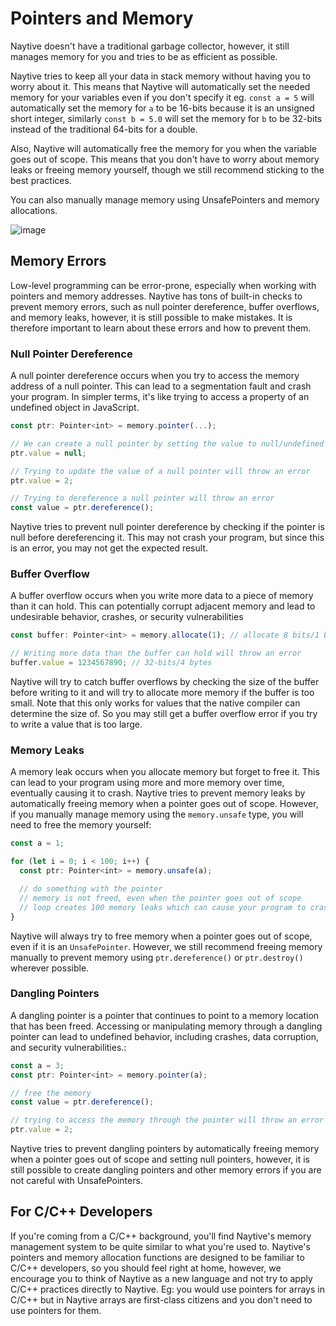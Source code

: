 # Pointers and Memory

Naytive doesn't have a traditional garbage collector, however, it still manages memory for you and tries to be as efficient as possible.

Naytive tries to keep all your data in stack memory without having you to worry about it. This means that Naytive will automatically set the needed memory for your variables even if you don't specify it eg. `const a = 5` will automatically set the memory for `a` to be 16-bits because it is an unsigned short integer, similarly `const b = 5.0` will set the memory for `b` to be 32-bits instead of the traditional 64-bits for a double.

Also, Naytive will automatically free the memory for you when the variable goes out of scope. This means that you don't have to worry about memory leaks or freeing memory yourself, though we still recommend sticking to the best practices.

You can also manually manage memory using UnsafePointers and memory allocations.

![image](https://github.com/user-attachments/assets/b61c7440-b33a-480b-988c-99c82204d68d)

## Memory Errors

Low-level programming can be error-prone, especially when working with pointers and memory addresses. Naytive has tons of built-in checks to prevent memory errors, such as null pointer dereference, buffer overflows, and memory leaks, however, it is still possible to make mistakes. It is therefore important to learn about these errors and how to prevent them.

### Null Pointer Dereference

A null pointer dereference occurs when you try to access the memory address of a null pointer. This can lead to a segmentation fault and crash your program. In simpler terms, it's like trying to access a property of an undefined object in JavaScript.

```ts
const ptr: Pointer<int> = memory.pointer(...);

// We can create a null pointer by setting the value to null/undefined
ptr.value = null; 

// Trying to update the value of a null pointer will throw an error
ptr.value = 2;

// Trying to dereference a null pointer will throw an error
const value = ptr.dereference();
```

Naytive tries to prevent null pointer dereference by checking if the pointer is null before dereferencing it. This may not crash your program, but since this is an error, you may not get the expected result.

### Buffer Overflow

A buffer overflow occurs when you write more data to a piece of memory than it can hold. This can potentially corrupt adjacent memory and lead to undesirable behavior, crashes, or security vulnerabilities

```ts
const buffer: Pointer<int> = memory.allocate(1); // allocate 8 bits/1 byte of memory

// Writing more data than the buffer can hold will throw an error
buffer.value = 1234567890; // 32-bits/4 bytes
```

Naytive will try to catch buffer overflows by checking the size of the buffer before writing to it and will try to allocate more memory if the buffer is too small. Note that this only works for values that the native compiler can determine the size of. So you may still get a buffer overflow error if you try to write a value that is too large.

### Memory Leaks

A memory leak occurs when you allocate memory but forget to free it. This can lead to your program using more and more memory over time, eventually causing it to crash. Naytive tries to prevent memory leaks by automatically freeing memory when a pointer goes out of scope. However, if you manually manage memory using the `memory.unsafe` type, you will need to free the memory yourself:

```ts
const a = 1;

for (let i = 0; i < 100; i++) {
  const ptr: Pointer<int> = memory.unsafe(a);

  // do something with the pointer
  // memory is not freed, even when the pointer goes out of scope
  // loop creates 100 memory leaks which can cause your program to crash
}
```

Naytive will always try to free memory when a pointer goes out of scope, even if it is an `UnsafePointer`. However, we still recommend freeing memory manually to prevent memory using `ptr.dereference()` or `ptr.destroy()` wherever possible.

### Dangling Pointers

A dangling pointer is a pointer that continues to point to a memory location that has been freed. Accessing or manipulating memory through a dangling pointer can lead to undefined behavior, including crashes, data corruption, and security vulnerabilities.:

```ts
const a = 3;
const ptr: Pointer<int> = memory.pointer(a);

// free the memory
const value = ptr.dereference();

// trying to access the memory through the pointer will throw an error
ptr.value = 2;
```

Naytive tries to prevent dangling pointers by automatically freeing memory when a pointer goes out of scope and setting null pointers, however, it is still possible to create dangling pointers and other memory errors if you are not careful with UnsafePointers.

## For C/C++ Developers

If you're coming from a C/C++ background, you'll find Naytive's memory management system to be quite similar to what you're used to. Naytive's pointers and memory allocation functions are designed to be familiar to C/C++ developers, so you should feel right at home, however, we encourage you to think of Naytive as a new language and not try to apply C/C++ practices directly to Naytive. Eg: you would use pointers for arrays in C/C++ but in Naytive arrays are first-class citizens and you don't need to use pointers for them.
